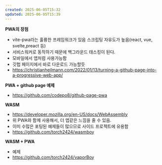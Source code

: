 ```yaml
---
created: 2025-06-05T15:32
updated: 2025-06-05T15:39
---
```



**PWA의 장점**

- vite-pwa라는 훌륭한 프레임워크가 있음 스크립팅 자유도가 높음(react, vue, svelte,preact 등)
- 서비스워커로 동작하기 때문에 백그라운드 태스킹이 된다.
- 모바일에서 앱처럼 사용가능함
- 깃헙 페이지에서 바로 다운로드 가능할듯
- https://christianheilmann.com/2022/01/13/turning-a-github-page-into-a-progressive-web-app/

**PWA + github page 예제**
- https://github.com/codepo8/github-page-pwa


**WASM**
- https://developer.mozilla.org/en-US/docs/WebAssembly
- 위 PWA와 함께 사용해서, 더 앱같은 느낌을 줄 수 있음.
- 이미 수많은 포팅된 예제들이 많으므로 사이드 프로젝트에 유용함
- https://github.com/torch2424/wasmboy


**WASM + PWA**

- 예제 
- https://github.com/torch2424/vaporBoy